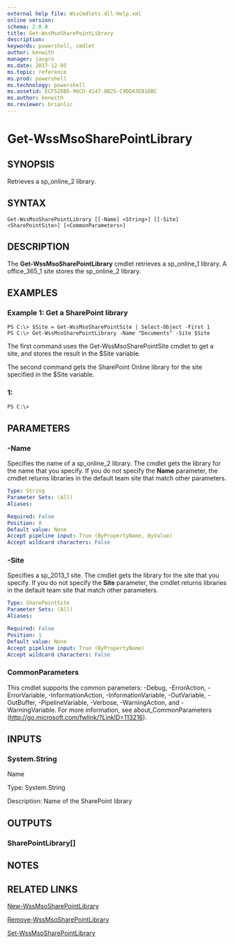 ```yaml
---
external help file: WssCmdlets.dll-Help.xml
online version: 
schema: 2.0.0
title: Get-WssMsoSharePointLibrary
description: 
keywords: powershell, cmdlet
author: kenwith
manager: jasgro
ms.date: 2017-12-05
ms.topic: reference
ms.prod: powershell
ms.technology: powershell
ms.assetid: ECF528B5-96CD-4147-8B25-C9DD43EB16BC
ms.author: kenwith
ms.reviewer: brianlic
---
```


# Get-WssMsoSharePointLibrary

## SYNOPSIS
Retrieves a sp_online_2 library.

## SYNTAX

```
Get-WssMsoSharePointLibrary [[-Name] <String>] [[-Site] <SharePointSite>] [<CommonParameters>]
```

## DESCRIPTION
The **Get-WssMsoSharePointLibrary** cmdlet retrieves a sp_online_1 library.
A office_365_1 site stores the sp_online_2 library.

## EXAMPLES

### Example 1: Get a SharePoint library
```
PS C:\> $Site = Get-WssMsoSharePointSite | Select-Object -First 1
PS C:\> Get-WssMsoSharePointLibrary -Name "Documents" -Site $Site
```

The first command uses the Get-WssMsoSharePointSite cmdlet to get a site, and stores the result in the $Site variable.

The second command gets the SharePoint Online library for the site specified in the $Site variable.

### 1:
```
PS C:\>
```

## PARAMETERS

### -Name
Specifies the name of a sp_online_2 library.
The cmdlet gets the library for the name that you specify.
If you do not specify the **Name** parameter, the cmdlet returns libraries in the default team site that match other parameters.

```yaml
Type: String
Parameter Sets: (All)
Aliases: 

Required: False
Position: 0
Default value: None
Accept pipeline input: True (ByPropertyName, ByValue)
Accept wildcard characters: False
```

### -Site
Specifies a sp_2013_1 site.
The cmdlet gets the library for the site that you specify.
If you do not specify the **Site** parameter, the cmdlet returns libraries in the default team site that match other parameters.

```yaml
Type: SharePointSite
Parameter Sets: (All)
Aliases: 

Required: False
Position: 1
Default value: None
Accept pipeline input: True (ByPropertyName)
Accept wildcard characters: False
```

### CommonParameters
This cmdlet supports the common parameters: -Debug, -ErrorAction, -ErrorVariable, -InformationAction, -InformationVariable, -OutVariable, -OutBuffer, -PipelineVariable, -Verbose, -WarningAction, and -WarningVariable. For more information, see about_CommonParameters (http://go.microsoft.com/fwlink/?LinkID=113216).

## INPUTS

### System.String
Name

Type: System.String

Description: Name of the SharePoint library

## OUTPUTS

### SharePointLibrary[]

## NOTES

## RELATED LINKS

[New-WssMsoSharePointLibrary](./New-WssMsoSharePointLibrary.md)

[Remove-WssMsoSharePointLibrary](./Remove-WssMsoSharePointLibrary.md)

[Set-WssMsoSharePointLibrary](./Set-WssMsoSharePointLibrary.md)

